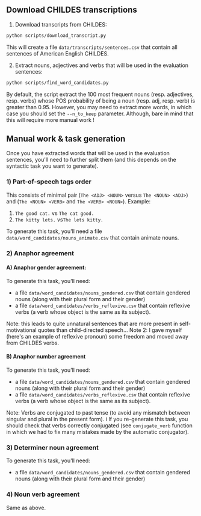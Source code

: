 ## Download CHILDES transcriptions

1) Download transcripts from CHILDES:

```bash
python scripts/download_transcript.py
```

This will create a file `data/transcripts/sentences.csv` that contain all sentences of American English CHILDES.

2) Extract nouns, adjectives and verbs that will be used in the evaluation sentences:

```bash
python scripts/find_word_candidates.py
```

By default, the script extract the 100 most frequent nouns (resp. adjectives, resp. verbs) whose POS probability of 
being a noun (resp. adj, resp. verb) is greater than 0.95. However, you may need to extract more words, in which case you
should set the `--n_to_keep` parameter. Although, bare in mind that this will require more manual work !

## Manual work & task generation

Once you have extracted words that will be used in the evaluation sentences, you'll need to further split them 
(and this depends on the syntactic task you want to generate).

### 1) Part-of-speech tags order

This consists of minimal pair (`The <ADJ> <NOUN>` versus `The <NOUN> <ADJ>`) and (`The <NOUN> <VERB>` and `The <VERB> <NOUN>`).
Example: 
1) `The good cat.` vs `The cat good.`
2) `The kitty lets.` vs`The lets kitty.`

To generate this task, you'll need a file `data/word_candidates/nouns_animate.csv` that contain animate nouns.

### 2) Anaphor agreement

#### A) Anaphor gender agreement:

To generate this task, you'll need:
- a file `data/word_candidates/nouns_gendered.csv` that contain gendered nouns (along with their plural form and their gender)
- a file `data/word_candidates/verbs_reflexive.csv` that contain reflexive verbs (a verb whose object is the same as its subject).

Note: this leads to quite unnatural sentences that are more present in self-motivational quotes than child-directed speech...
Note 2: I gave myself (here's an example of reflexive pronoun) some freedom and moved away from CHILDES verbs.

#### B) Anaphor number agreement

To generate this task, you'll need:
- a file `data/word_candidates/nouns_gendered.csv` that contain gendered nouns (along with their plural form and their gender)
- a file `data/word_candidates/verbs_reflexive.csv` that contain reflexive verbs (a verb whose object is the same as its subject).

Note: Verbs are conjugated to past tense (to avoid any mismatch between singular and plural in the present form). i
If you re-generate this task, you should check that verbs correctly conjugated (see `conjugate_verb` function in which we had to fix
many mistakes made by the automatic conjugator).

### 3) Determiner noun agreement

To generate this task, you'll need:
- a file `data/word_candidates/nouns_gendered.csv` that contain gendered nouns (along with their plural form and their gender)

### 4) Noun verb agreement

Same as above.





